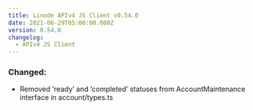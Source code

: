 ```yaml
---
title: Linode APIv4 JS Client v0.54.0
date: 2021-06-29T05:00:00.000Z
version: 0.54.0
changelog:
  - APIv4 JS Client
---
```


### Changed:
- Removed ‘ready’ and ‘completed’ statuses from AccountMaintenance interface in account/types.ts

